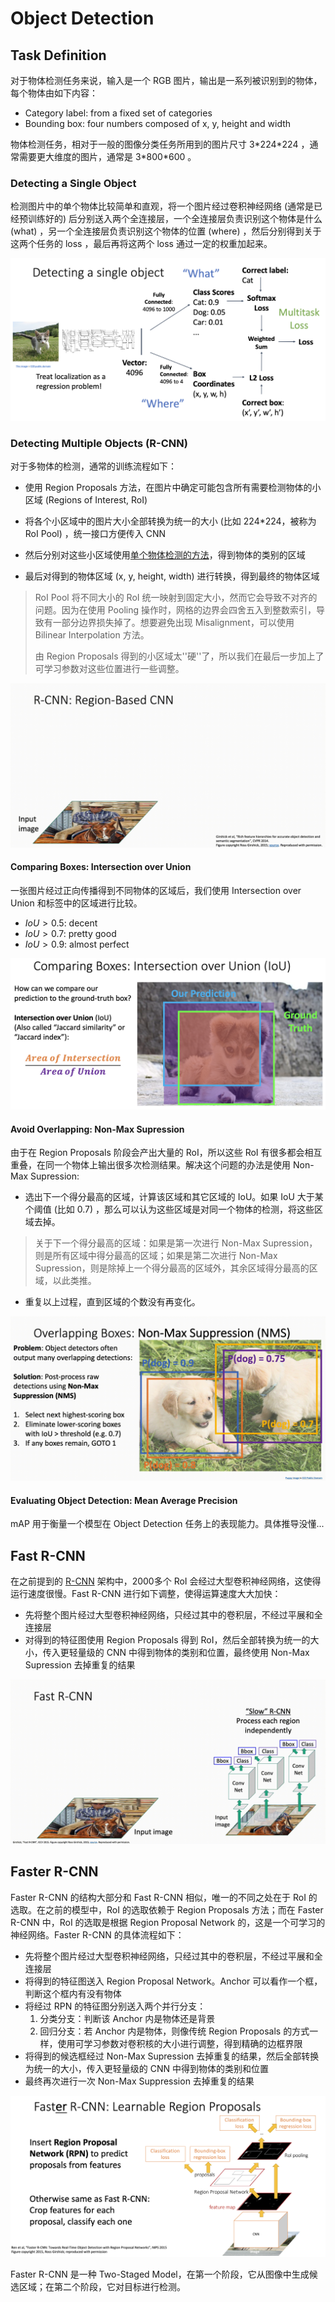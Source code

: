 # Object Detection

## Task Definition

对于物体检测任务来说，输入是一个 RGB 图片，输出是一系列被识别到的物体，每个物体由如下内容：

- Category label: from a fixed set of categories
- Bounding box: four numbers composed of x, y, height and width

物体检测任务，相对于一般的图像分类任务所用到的图片尺寸 3\*224\*224 ，通常需要更大维度的图片，通常是 3\*800\*600 。

### Detecting a Single Object

检测图片中的单个物体比较简单和直观，将一个图片经过卷积神经网络 (通常是已经预训练好的) 后分别送入两个全连接层，一个全连接层负责识别这个物体是什么 (what) ，另一个全连接层负责识别这个物体的位置 (where) ，然后分别得到关于这两个任务的 loss ，最后再将这两个 loss 通过一定的权重加起来。

![odsingle](Images/odsingle.png)

### Detecting Multiple Objects (R-CNN)

对于多物体的检测，通常的训练流程如下：

- 使用 Region Proposals 方法，在图片中确定可能包含所有需要检测物体的小区域 (Regions of Interest, RoI)
- 将各个小区域中的图片大小全部转换为统一的大小 (比如 224*224，被称为 RoI Pool) ，统一接口方便传入 CNN 
- 然后分别对这些小区域使用[单个物体检测的方法](#Detecting-a-Single-Object)，得到物体的类别的区域

- 最后对得到的物体区域 (x, y, height, width) 进行转换，得到最终的物体区域

> RoI Pool 将不同大小的 RoI 统一映射到固定大小，然而它会导致不对齐的问题。因为在使用 Pooling 操作时，网格的边界会四舍五入到整数索引，导致有一部分边界损失掉了。想要避免出现 Misalignment，可以使用 Bilinear Interpolation 方法。
>
> 由 Region Proposals 得到的小区域太''硬''了，所以我们在最后一步加上了可学习参数对这些位置进行一些调整。

![rcnn](Images/rcnn.gif)

#### Comparing Boxes: Intersection over Union

一张图片经过正向传播得到不同物体的区域后，我们使用 Intersection over Union 和标签中的区域进行比较。

- $IoU > 0.5$: decent
- $IoU > 0.7$: pretty good
- $IoU > 0.9$: almost perfect

![iou](Images/iou.png)

#### Avoid Overlapping: Non-Max Supression

由于在 Region Proposals 阶段会产出大量的 RoI，所以这些 RoI 有很多都会相互重叠，在同一个物体上输出很多次检测结果。解决这个问题的办法是使用 Non-Max Supression:

- 选出下一个得分最高的区域，计算该区域和其它区域的 IoU。如果 IoU 大于某个阈值 (比如 0.7) ，那么可以认为这些区域是对同一个物体的检测，将这些区域去掉。

> 关于下一个得分最高的区域：如果是第一次进行 Non-Max Supression，则是所有区域中得分最高的区域；如果是第二次进行 Non-Max Supression，则是除掉上一个得分最高的区域外，其余区域得分最高的区域，以此类推。

- 重复以上过程，直到区域的个数没有再变化。

![nonmaxsupression](Images/nonmaxsupression.gif)

#### Evaluating Object Detection: Mean Average Precision

mAP 用于衡量一个模型在 Object Detection 任务上的表现能力。具体推导没懂...

## Fast R-CNN

在之前提到的 [R-CNN](#Detecting-Multiple-Objects-R-CNN) 架构中，2000多个 RoI 会经过大型卷积神经网络，这使得运行速度很慢。Fast R-CNN 进行如下调整，使得运算速度大大加快：

- 先将整个图片经过大型卷积神经网络，只经过其中的卷积层，不经过平展和全连接层
- 对得到的特征图使用 Region Proposals 得到 RoI，然后全部转换为统一的大小，传入更轻量级的 CNN 中得到物体的类别和位置，最终使用 Non-Max Supression 去掉重复的结果

![fastrcnn](Images/fastrcnn.gif)

## Faster R-CNN

Faster R-CNN 的结构大部分和 Fast R-CNN 相似，唯一的不同之处在于 RoI 的选取。在之前的模型中，RoI 的选取依赖于 Region Proposals 方法；而在 Faster R-CNN 中，RoI 的选取是根据 Region Proposal Network 的，这是一个可学习的神经网络。Faster R-CNN 的具体流程如下：

- 先将整个图片经过大型卷积神经网络，只经过其中的卷积层，不经过平展和全连接层
- 将得到的特征图送入 Region Proposal Network。Anchor 可以看作一个框，判断这个框内有没有物体
- 将经过 RPN 的特征图分别送入两个并行分支：
  1. 分类分支：判断该 Anchor 内是物体还是背景
  2. 回归分支：若 Anchor 内是物体，则像传统 Region Proposals 的方式一样，使用可学习参数对卷积核的大小进行调整，得到精确的边框界限
- 将得到的候选框经过 Non-Max Supression 去掉重复的结果，然后全部转换为统一的大小，传入更轻量级的 CNN 中得到物体的类别和位置
- 最终再次进行一次 Non-Max Suppression 去掉重复的结果

![rpn](Images/rpn.png)

Faster R-CNN 是一种 Two-Staged Model，在第一个阶段，它从图像中生成候选区域；在第二个阶段，它对目标进行检测。

